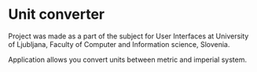 <h1>Unit converter</h1>
Project was made as a part of the subject for User Interfaces at University of Ljubljana, Faculty of Computer and Information science, Slovenia.

Application allows you convert units between metric and imperial system. 
